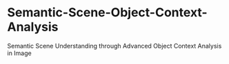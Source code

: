 # Semantic-Scene-Object-Context-Analysis
Semantic Scene Understanding through Advanced Object Context Analysis in Image
